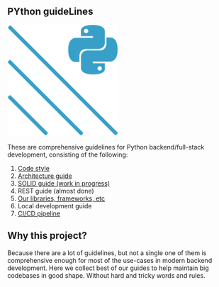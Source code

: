 PYthon guideLines
---

<img src="./logo.svg?v2" width="250" />

These are comprehensive guidelines for Python backend/full-stack development, consisting of the following:

1. [Code style](./code-style.md)
1. [Architecture guide](https://habr.com/ru/companies/raiffeisenbank/articles/885792/)
1. [SOLID guide (work in progress)](./solid.md)
1. REST guide (almost done)
1. [Our libraries, frameworks, etc](./recommended-solutions.md)
1. Local development guide
1. [CI/CD pipeline](https://github.com/insani7y/moscow-python-conf-2024)

Why this project?
----

Because there are a lot of guidelines, but not a single one of them is comprehensive enough for most of the use-cases in modern backend development. Here we collect best of our guides to help maintain big codebases in good shape. Without hard and tricky words and rules.
